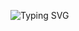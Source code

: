 ![Typing SVG](https://readme-typing-svg.demolab.com?font=Fira+Code&pause=300&color=FFFFFF&center=true&vCenter=true&width=800&lines=Hey%20there%20%F0%9F%91%8B%2C%20I%E2%80%99m%20Aarya%20Tupe%20%E2%80%94%20nice%20to%20meet%20you!;Energy%20Analyst%20focused%20on%20sustainable%20solutions%20in%20NYC;MS%20in%20Computer%20Science%20Graduate%202025;ML%20researcher%20passionate%20about%20solving%20real-world%20challenges;Ask%20me%20about%20LLMs%2C%20RAGs%2C%20Vector%20DBs;Currently%20leveling%20up%20in%20AWS%20%26%20Cloud%20Infrastructure)




<!--
**aaryatupe/aaryatupe** is a ✨ _special_ ✨ repository because its `README.md` (this file) appears on your GitHub profile.

Here are some ideas to get you started:

- 🔭 I’m currently working on ...
- 🌱 I’m currently learning ...
- 👯 I’m looking to collaborate on ...
- 🤔 I’m looking for help with ...
- 💬 Ask me about ...
- 📫 How to reach me: ...
- 😄 Pronouns: ...
- ⚡ Fun fact: ...
-->

